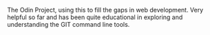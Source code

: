 The Odin Project, using this to fill the gaps in web development. Very helpful so far and has been quite educational in exploring 
and understanding the GIT command line tools. 
